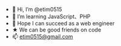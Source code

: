 - 👋 Hi, I’m @etim0515
- 👀 I’m learning JavaScript、PHP
- 🌱 Hope I can succeed as a web engineer
- ★  We can be good friends on code
- 📫 etim0515@gmail.com

<!---
etim0515/etim0515 is a ✨ special ✨ repository because its `README.md` (this file) appears on your GitHub profile.
You can click the Preview link to take a look at your changes.
--->
